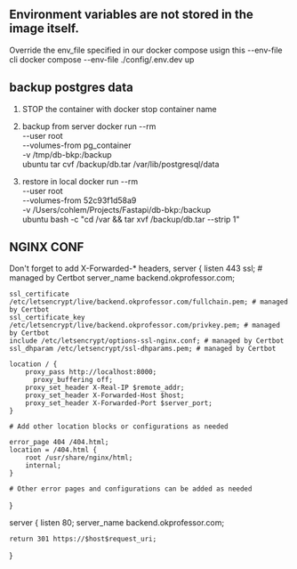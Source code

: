 ## Environment variables are not stored in the image itself.

Override the env_file specified in our docker compose usign this --env-file cli
docker compose --env-file ./config/.env.dev up

## backup postgres data

1. STOP the container with docker stop container name
2. backup from server
   docker run --rm \
    --user root \
    --volumes-from pg_container \
    -v /tmp/db-bkp:/backup \
    ubuntu tar cvf /backup/db.tar /var/lib/postgresql/data

3. restore in local
   docker run --rm \
    --user root \
    --volumes-from 52c93f1d58a9 \
    -v /Users/cohlem/Projects/Fastapi/db-bkp:/backup \
    ubuntu bash -c "cd /var && tar xvf /backup/db.tar --strip 1"

## NGINX CONF

Don't forget to add X-Forwarded-\* headers,
server {
listen 443 ssl; # managed by Certbot
server_name backend.okprofessor.com;

    ssl_certificate /etc/letsencrypt/live/backend.okprofessor.com/fullchain.pem; # managed by Certbot
    ssl_certificate_key /etc/letsencrypt/live/backend.okprofessor.com/privkey.pem; # managed by Certbot
    include /etc/letsencrypt/options-ssl-nginx.conf; # managed by Certbot
    ssl_dhparam /etc/letsencrypt/ssl-dhparams.pem; # managed by Certbot

    location / {
        proxy_pass http://localhost:8000;
          proxy_buffering off;
        proxy_set_header X-Real-IP $remote_addr;
        proxy_set_header X-Forwarded-Host $host;
        proxy_set_header X-Forwarded-Port $server_port;
    }

    # Add other location blocks or configurations as needed

    error_page 404 /404.html;
    location = /404.html {
        root /usr/share/nginx/html;
        internal;
    }

    # Other error pages and configurations can be added as needed

}

server {
listen 80;
server_name backend.okprofessor.com;

    return 301 https://$host$request_uri;

}

